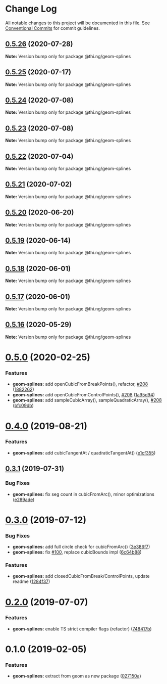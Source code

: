 # Change Log

All notable changes to this project will be documented in this file.
See [Conventional Commits](https://conventionalcommits.org) for commit guidelines.

## [0.5.26](https://github.com/thi-ng/umbrella/compare/@thi.ng/geom-splines@0.5.25...@thi.ng/geom-splines@0.5.26) (2020-07-28)

**Note:** Version bump only for package @thi.ng/geom-splines





## [0.5.25](https://github.com/thi-ng/umbrella/compare/@thi.ng/geom-splines@0.5.24...@thi.ng/geom-splines@0.5.25) (2020-07-17)

**Note:** Version bump only for package @thi.ng/geom-splines





## [0.5.24](https://github.com/thi-ng/umbrella/compare/@thi.ng/geom-splines@0.5.23...@thi.ng/geom-splines@0.5.24) (2020-07-08)

**Note:** Version bump only for package @thi.ng/geom-splines





## [0.5.23](https://github.com/thi-ng/umbrella/compare/@thi.ng/geom-splines@0.5.22...@thi.ng/geom-splines@0.5.23) (2020-07-08)

**Note:** Version bump only for package @thi.ng/geom-splines





## [0.5.22](https://github.com/thi-ng/umbrella/compare/@thi.ng/geom-splines@0.5.21...@thi.ng/geom-splines@0.5.22) (2020-07-04)

**Note:** Version bump only for package @thi.ng/geom-splines





## [0.5.21](https://github.com/thi-ng/umbrella/compare/@thi.ng/geom-splines@0.5.20...@thi.ng/geom-splines@0.5.21) (2020-07-02)

**Note:** Version bump only for package @thi.ng/geom-splines





## [0.5.20](https://github.com/thi-ng/umbrella/compare/@thi.ng/geom-splines@0.5.19...@thi.ng/geom-splines@0.5.20) (2020-06-20)

**Note:** Version bump only for package @thi.ng/geom-splines





## [0.5.19](https://github.com/thi-ng/umbrella/compare/@thi.ng/geom-splines@0.5.18...@thi.ng/geom-splines@0.5.19) (2020-06-14)

**Note:** Version bump only for package @thi.ng/geom-splines





## [0.5.18](https://github.com/thi-ng/umbrella/compare/@thi.ng/geom-splines@0.5.17...@thi.ng/geom-splines@0.5.18) (2020-06-01)

**Note:** Version bump only for package @thi.ng/geom-splines





## [0.5.17](https://github.com/thi-ng/umbrella/compare/@thi.ng/geom-splines@0.5.16...@thi.ng/geom-splines@0.5.17) (2020-06-01)

**Note:** Version bump only for package @thi.ng/geom-splines





## [0.5.16](https://github.com/thi-ng/umbrella/compare/@thi.ng/geom-splines@0.5.15...@thi.ng/geom-splines@0.5.16) (2020-05-29)

**Note:** Version bump only for package @thi.ng/geom-splines





# [0.5.0](https://github.com/thi-ng/umbrella/compare/@thi.ng/geom-splines@0.4.5...@thi.ng/geom-splines@0.5.0) (2020-02-25)


### Features

* **geom-splines:** add openCubicFromBreakPoints(), refactor, [#208](https://github.com/thi-ng/umbrella/issues/208) ([1882262](https://github.com/thi-ng/umbrella/commit/188226216099a33b6251540b497ce8fd946502d8))
* **geom-splines:** add openCubicFromControlPoints(), [#208](https://github.com/thi-ng/umbrella/issues/208) ([1a95d94](https://github.com/thi-ng/umbrella/commit/1a95d94df2396e14247cca84d3add7385d74a693))
* **geom-splines:** add sampleCubicArray(), sampleQuadraticArray(), [#208](https://github.com/thi-ng/umbrella/issues/208) ([bfc09db](https://github.com/thi-ng/umbrella/commit/bfc09db2493d50576c9f57a93273a3bd102b7ad8))





# [0.4.0](https://github.com/thi-ng/umbrella/compare/@thi.ng/geom-splines@0.3.4...@thi.ng/geom-splines@0.4.0) (2019-08-21)

### Features

* **geom-splines:** add cubicTangentAt / quadraticTangentAt() ([e1cf355](https://github.com/thi-ng/umbrella/commit/e1cf355))

## [0.3.1](https://github.com/thi-ng/umbrella/compare/@thi.ng/geom-splines@0.3.0...@thi.ng/geom-splines@0.3.1) (2019-07-31)

### Bug Fixes

* **geom-splines:** fix seg count in cubicFromArc(), minor optimizations ([e289ade](https://github.com/thi-ng/umbrella/commit/e289ade))

# [0.3.0](https://github.com/thi-ng/umbrella/compare/@thi.ng/geom-splines@0.2.1...@thi.ng/geom-splines@0.3.0) (2019-07-12)

### Bug Fixes

* **geom-splines:** add full circle check for cubicFromArc() ([3e386f7](https://github.com/thi-ng/umbrella/commit/3e386f7))
* **geom-splines:** fix [#100](https://github.com/thi-ng/umbrella/issues/100), replace cubicBounds impl ([6c64b88](https://github.com/thi-ng/umbrella/commit/6c64b88))

### Features

* **geom-splines:** add closedCubicFromBreak/ControlPoints, update readme ([1284f37](https://github.com/thi-ng/umbrella/commit/1284f37))

# [0.2.0](https://github.com/thi-ng/umbrella/compare/@thi.ng/geom-splines@0.1.17...@thi.ng/geom-splines@0.2.0) (2019-07-07)

### Features

* **geom-splines:** enable TS strict compiler flags (refactor) ([748417b](https://github.com/thi-ng/umbrella/commit/748417b))

# 0.1.0 (2019-02-05)

### Features

* **geom-splines:** extract from geom as new package ([027150a](https://github.com/thi-ng/umbrella/commit/027150a))
